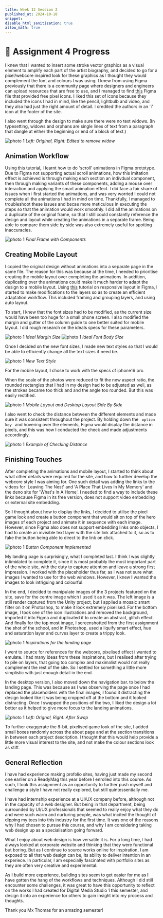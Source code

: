 ```yaml
---
title: Week 12 Session 2
published_at: 2024-10-18
snippet: 
disable_html_sanitization: true
allow_math: true
---
```


# :page_with_curl: Assignment 4 Progress

I knew that I wanted to insert some stroke vector graphics as a visual element to amplify each part of the artist biography, and decided to go for a pixel/webcore inspired look for these graphics as I thought they would complement the font and colours I was using. I knew from using Figma previously that there is a community page where designers and engineers can upload resources that are free to use, and I managed to find [this](https://www.figma.com/community/file/1196864707579677521) Figma file that provided free pixel icons. I liked this set of icons because they included the icons I had in mind, like the pencil, lightbulb and video, and they also had just the right amount of detail.
I credited the authors in an 'i' icon at the footer of the site.

I also went through the design to make sure there were no text widows. (In typesetting, widows and orphans are single lines of text from a paragraph that dangle at either the beginning or end of a block of text.) 

![photo 1](photos/91.png)
*Left: Original, Right: Edited to remove widow* 


## Animation Workflow

Using [this](https://youtu.be/pIF_zIDaZ94?si=bO1yMGRKNl2lWRLr) tutorial, I learnt how to do 'scroll' animations in Figma prototype. Due to Figma not supporting actual scroll animations, how this imitation effect is achieved is through making each section an indivdual component, then through making variants of these components, adding a mouse over interaction and applying the smart animation effect. I did face a fair share of issues when i first started the animations, and was very worried I could not complete all the animations I had in mind on time. Thankfully, I managed to troubleshoot these issues and becae more meticulous in executing the steps so that the animation would work smoothly. I did all the animations on a duplicate of the original frame, so that I still could constantly reference the design and layout while creating the animations in a separate frame. Being able to compare them side by side was also extremely useful for spotting inaccuracies.

![photo 1](photos/87.png)
*Final Frame with Components*

## Creating Mobile Layout

I copied the original design without animations into a separate page in the same file. The reason for this was because at the time, I needed to prioritise creating the mobile layout over completing the animations. In addition, duplicating over the animations could make it much harder to adapt the design to a mobile layout. Using [this](https://youtu.be/gwiX0oASlEw?si=-4t915w5MgOHOIW0) tutorial on responsive layout in Figma, I started to make modifications to the layers so as to create an efficient adaptation workflow. This included framing and grouping layers, and using auto layout.

To start, I knew that the font sizes had to be modified, as the current size would have been too huge for a small phone screen. I also modified the margin and gutter of the column guide to one better suited for mobile layout. I did rough research on the ideals specs for these parameters.

![photo 1](photos/88.png)
*Ideal Margin Size*
![photo 1](photos/89.png)
*Ideal Font Body Size*

Once I decided on the new font sizes, I made new text styles so that I would be able to efficiently change all the text sizes if need be.

![photo 1](photos/90.png)
*New Text Style*

For the mobile layout, I chose to work with the specs of iphone16 pro.

When the scale of the photos were reduced to fit the new aspect ratio, the rounded rectangles that I had in my design had to be adjusted as well, as the strokes became too thick and and the angle too rounded. But this was easily rectified.

![photo 1](photos/94.png)
*Mobile Layout and Desktop Layout Side By Side* 

I also went to check the distance between the different elements and made sure it was consistent throughout the project. By holding down the <code> option key </code> and hovering over the elements, Figma would display the distance in pixels, and this was how I conducted the check and made adjustments accordingly.

![photo 1](photos/96.png)
*Example of Checking Distance*

## Finishing Touches

After completing the animations and mobile layout, I started to think about what other details were required for the site, and how to further develop the webcore style I was aiming for. One such detail was adding the links to the videos for 'Leaving The Nest' and 'A Place That Lives In My Memory' and the deno site for 'What's In A Home'. I needed to find a way to include these links because Figma in its free version, does not support video embedding or external site embedding.

So I thought about how to display the links, I decided to utilise the pixel game look and create a button component that would sit on top of the hero images of each project and animate it in sequence with each image. However, since Figma also does not support embedding links onto objects, I had to create an invisible text layer with the site link attached to it, so as to fake the button being able to direct to the link on click.

![photo 1](photos/92.png)
*Button Component Implemented*

My landing page is surprisingly, what I completed last. I think I was slightly intimidated to complete it, since it is most probably the most important part of the whole site, with the duty to capture attention and leave a strong first impression. I worked with the placeholder thus far, as I was not sure what images I wanted to use for the web windows. However, I knew I wanted the images to look intriguing and colourful.




In the end, I decided to manipulate images of the 3 projects featured on the site, save for the centre image which I used it as it was. The left image is a still render captured from the Unity project, but I applied a mosaic smart filter on it on Photoshop, to make it look extremely pixelised. For the bottom image, I took one of the icon illustrations and removed the background, imported it into Figma and duplicated it to create an abstract, glitch effect. And finally for the top most image, I screenshotted from the first assignment the shot of the school, and in Photoshop, used a liquify smart effect, hue and saturation layer and curves layer to create a trippy look.

![photo 1](photos/93.png)
*Inspirations for the landing page* 

I went to source for references for the webcore, pixelised effect i wanted to emulate. I had many ideas from these inspirations, but I realised after trying to pile on layers, that going too complex and maximalist would not really complement the rest of the site. So I settled for something a little more simplistic with just enough detail in the end.

In the desktop version, I also moved down the navigation bar. to below the landing page. This was because as I was observing the page once I had replaced the placeholders with the final images, I found it distracting the design looked like it was being cropped off at the bottom and it looked distracting. Once I swapped the positions of the two, I liked the design a lot better as it helped to give more focus to the landing animations.

![photo 1](photos/95.png)
*Left: Orignal, Right: After Swap* 

To further exaggerate the 8-bit, pixelised game look of the site, I added small boxes randomly across the about page and at the section transitions in between each project description. I thought that this would help provide a little more visual interest to the site, and not make the colour sections look as stiff.


## General Reflection

I have had experience making profolio sites, having just made my second one earlier on a ReadyMag this year before I enrolled into this course. As such, I took this assignment as an opportunity to further push myself and challenge a style I have not really explored, but still quintessentially me.

I have had internship experience at a UI/UX company before, although not in the capacity of a web designer. But being in that department, being surrounded by UI/UX professionals that seemed to really enjoy what they do and were such warm and nurturing people, was what incited the thought of dipping my toes into this industry for the first time. It was one of the reasons why I had chosen to pursue this course, and why I am considering taking web design up as a specialisation going forward. 

What I enjoy about web design is how versatile it is. For a long time, I had always looked at corporate website and thinking that they were functional but boring. But as I continue to source works online for inspiration, I am exposed to all that web design can be, its ability to deliver intention in an experiece. In particular, I am especially fascinated with portfolio sites as they are often very creative and experimental.

As I build more experience, building sites seem to get easier for me as I have gotten the hang of the workflows and techniques. Although I did still encounter some challenges, it was great to have this opportunity to reflect on the works I had created for Digital Media Studio 1 this semester, and design it into an experience for others to gain insight into my process and thoughts. 

Thank you Mx Thomas for an amazing semester!




